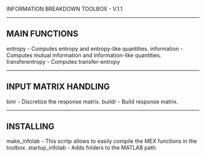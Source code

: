  INFORMATION BREAKDOWN TOOLBOX - V.1.1

 -------------------------------------------------------------------------
 MAIN FUNCTIONS
 -------------------------------------------------------------------------
   entropy         - Computes entropy and entropy-like quantities.
   information     - Computes mutual information and information-like quantities.
   transferentropy - Computes transfer-entropy

 -------------------------------------------------------------------------
 INPUT MATRIX HANDLING
 -------------------------------------------------------------------------
   binr            - Discretize the response matrix.
   buildr          - Build response matrix.

 -------------------------------------------------------------------------
 INSTALLING
 -------------------------------------------------------------------------
   make_infolab    - This scritp allows to easily compile the MEX functions in the toolbox.
   startup_infolab - Adds folders to the MATLAB path.